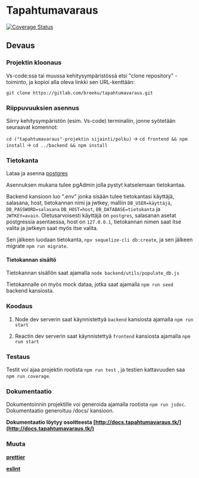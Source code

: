 # Tapahtumavaraus
[![Coverage Status](https://coveralls.io/repos/github/breeku/OTP1-tapahtumavaraus/badge.svg?branch=master)](https://coveralls.io/github/breeku/OTP1-tapahtumavaraus?branch=master)

## Devaus

### Projektin kloonaus

Vs-code:ssa tai muussa kehitysympäristössä etsi "clone repository" -toiminto, ja kopioi alla oleva linkki sen URL-kenttään:

`git clone https://gitlab.com/breeku/tapahtumavaraus.git`

### Riippuvuuksien asennus

Siirry kehitysympäristön (esim. Vs-code) terminaliin, jonne syötetään seuraavat komennot:

`cd ("tapahtumavaraus"-projektin sijainti/polku)` -> `cd frontend && npm install` -> `cd ../backend && npm install`

### Tietokanta

Lataa ja asenna [postgres](https://www.postgresql.org/download/)

Asennuksen mukana tulee pgAdmin jolla pystyt katselemaan tietokantaa.

Backend kansioon luo ".env" jonka sisään tulee tietokantasi käyttäjä, salasana, host, tietokannan nimi ja jwtkey, malliin `DB_USER=käyttäjä`, `DB_PASSWORD=salasana` `DB_HOST=host`, `DB_DATABASE=tietokanta` ja `JWTKEY=avain`. Oletusarvoisesti käyttäjä on `postgres`, salasanan asetat postgressia asentaessa, host on `127.0.0.1`, tietokannan nimen saat itse valita ja jwtkeyn saat myös itse valita.

Sen jälkeen luodaan tietokanta, `npx sequelize-cli db:create`, ja sen jälkeen migrate `npm run migrate`.

#### Tietokannan sisältö

Tietokannan sisällön saat ajamalla `node backend/utils/populate_db.js`

Tietokannalle on myös mock dataa, jotka saat ajamalla `npm run seed` backend kansiosta.

### Koodaus

1. Node dev serverin saat käynnistettyä `backend` kansiosta ajamalla `npm run start`

2. Reactin dev serverin saat käynnistettyä `frontend` kansiosta ajamalla `npm run start`

### Testaus

Testit voi ajaa projektin rootista `npm run test` , ja testien kattavuuden saa `npm run coverage`.

### Dokumentaatio

Dokumentoinnin projektille voi generoida ajamalla rootista `npm run jsdoc`. Dokumentaatio generoituu /docs/ kansioon.

**Dokumentaatio löytyy osoitteesta [http://docs.tapahtumavaraus.tk/](http://docs.tapahtumavaraus.tk/)**

### Muuta

**[prettier](https://prettier.io/)**

**[eslint](https://www.jetbrains.com/help/webstorm/eslint.html)**
